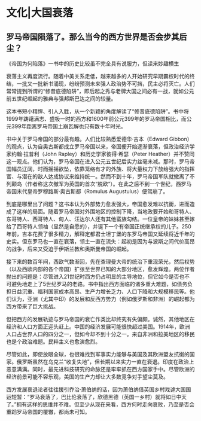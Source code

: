 # 文化|大国衰落
## 罗马帝国陨落了。那么当今的西方世界是否会步其后尘？

《帝国为何陷落》一书中的历史比较虽不完全具有说服力，但读来妙趣横生

衰落主义再度流行。随着中美关系走低，越来越多的人开始研究早期霸权时代的终结，一批又一批新书涌现，纷纷预测未来强人政治势不可挡，民主必将灭亡。人们常常提到所谓的“修昔底德陷阱”，即后起之秀与老牌大国之间必有一战，就如公元前五世纪崛起的雅典与强邦斯巴达之间的较量。

这本书短小精悍、引人入胜，从一个新颖的角度解读了“修昔底德陷阱”。书中将1999年踌躇满志、盛极一时的西方和1600年前公元399年的罗马帝国相比，而公元399年距离罗马帝国土崩瓦解也只有数十年时光。

书中关于罗马帝国的部分最有趣。人们比较熟悉爱德华·吉本（Edward Gibbon）的观点，认为自奥古斯都成立罗马帝国以来，帝国便开始逐渐衰落，但政治经济学家约翰·拉普利（John Rapley）和历史学家彼得·希瑟（Peter Heather）并不赞同这一观点。他们认为，罗马帝国在进入公元五世纪后实力丝毫未减。那时，罗马帝国幅员辽阔，时而摇摇欲坠，依靠笼络有才的外族、将大量权力下放给强大的指挥官、与潜在的敌人达成协议来维持统一。然而不到十年，罗马帝国军队就撤离了不列颠岛（作者称这次撤军为英国的首次“脱欧”）。在此之后不到一个世纪，西罗马帝国末代皇帝罗穆路斯·奥古斯都（Romulus Augustulus）便驾崩了。

到底是哪里出了问题？这书本认为外部势力愈发强大，帝国愈发难以抗衡，进而造成了这样的局面。随着罗马帝国对外围地区的控制下降，当地政要开始和哥特人、东哥特人、西哥特人、匈人、汪达尔人还有其他蛮族勾结。一位皇帝的妹妹甚至嫁给了西哥特人领袖（显然是自愿的），并诞下一个有帝国正统继承权的儿子。250年前，吉本花费了很多精力，解释定都君士坦丁堡的东罗马帝国又延续将近千年的史实。但东罗马也一直在衰落，领土一直在流失：起初是因为与波斯之间代价高昂的战争，后来又受迫于伊斯兰教和奥斯曼帝国的崛起。

接下来的数百年间，西欧气数渐回，先在查理曼大帝的统治下重现荣光，然后权势（以及西欧内部的各个帝国）扩张至世界已知的大部分地区，愈发辉煌。两位作者抛出的问题是：尽管进入21世纪时西方仍占明显的主导地位，但它如今是否也不可避免地走上了5世纪罗马的老路。书中指出西方面临的诸多重大难题，如债务负担日益沉重、福利国家成本高昂、生产力增长乏力、人口下降和大规模移民等。他们认为，亚洲（尤其中印）的发展和反西方势力（例如俄罗斯和非洲）的崛起都为西方带来了巨大挑战。

但把西方的发展轨迹与罗马帝国的衰亡作类比却终究有失偏颇。诚然，其他地区在经济和人口方面正迎头赶上。中国的经济发展可能很快超过美国。1914年，欧洲人口占世界人口的四分之一，但如今却不到十分之一。来自非洲和拉美地区的移民也是个政治难题。民粹主义也愈演愈烈。

尽管如此，即使放眼全球，也很难找到军事实力能够与美国及其欧洲盟友抗衡的国家。俄罗斯虽然在乌克兰“收复失地”，但长期以来实力一直在衰退。印度在政治上恶意满满。同时，最先进科技研究的命脉还是牢牢抓在西方国家手中。尽管欧洲的经济前景可能不容乐观，美国的生产力却让大多数竞争对手望尘莫及。

西方发展衰退论者往往援引乔治·萧伯纳的话，因为萧伯纳借英国乡村戏谑大国国运短暂：“罗马衰落了，巴比伦衰落了，欣德黑德（英国一乡村）就将如日中天了。”拥有这样的思维并不难。但至少从现在来看，西方何时走向衰败，乃至是否会重蹈罗马帝国的覆辙，都尚未可知。